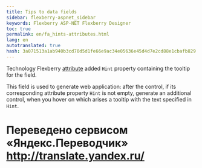 ```yaml
--- 
title: Tips to data fields 
sidebar: flexberry-aspnet_sidebar 
keywords: Flexberry ASP-NET Flexberry Designer 
toc: true 
permalink: en/fa_hints-attributes.html 
lang: en 
autotranslated: true 
hash: 3a071513a1ab940b3cd70d5d1fe66e9ac34e05636e45d4d7e2cd88e1cbafb829 
--- 
```


Technology Flexberry [attribute](fo_attributes-class-data.html) added `Hint` property containing the tooltip for the field. 

This field is used to generate web application: after the control, if its corresponding attribute property `Hint` is not empty, generate an additional control, when you hover on which arises a tooltip with the text specified in `Hint`. 



 # Переведено сервисом «Яндекс.Переводчик» http://translate.yandex.ru/